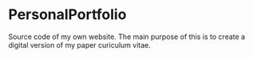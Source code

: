 # PersonalPortfolio
Source code of my own website. The main purpose of this is to create a digital version of my paper curiculum vitae.
